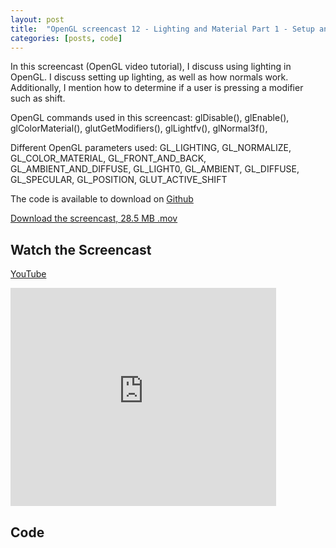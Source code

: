 ```yaml
---
layout: post
title:  "OpenGL screencast 12 - Lighting and Material Part 1 - Setup and Normals"
categories: [posts, code]
---
```

In this screencast (OpenGL video tutorial), I discuss using lighting in OpenGL. I discuss setting up lighting, as well as how normals work. Additionally, I mention how to determine if a user is pressing a modifier such as shift.

OpenGL commands used in this screencast:
glDisable(), glEnable(), glColorMaterial(), glutGetModifiers(), glLightfv(), glNormal3f(),

Different OpenGL parameters used: GL_LIGHTING, GL_NORMALIZE, GL_COLOR_MATERIAL, GL_FRONT_AND_BACK, GL_AMBIENT_AND_DIFFUSE, GL_LIGHT0, GL_AMBIENT, GL_DIFFUSE, GL_SPECULAR, GL_POSITION, GLUT_ACTIVE_SHIFT

The code is available to download on [Github](https://github.com/davidwparker/opengl-screencasts-2)

[Download the screencast, 28.5 MB .mov](https://dl.dropboxusercontent.com/s/1az80hk9ssng73f/episode-012.mov?dl=1)

## Watch the Screencast

[YouTube](http://www.youtube.com/watch?v=geebJz2XSAU)

<iframe width="425" height="349" src="http://www.youtube.com/embed/geebJz2XSAU?hl=en&fs=1" frameborder="0" allowfullscreen></iframe>

## Code

<script src="https://gist.github.com/1276355.js"></script>

<script src="https://gist.github.com/1276359.js"></script>
